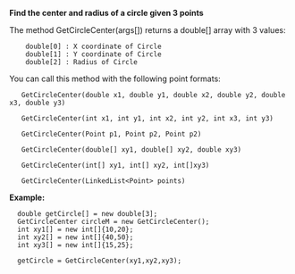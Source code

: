 
<b>Find the center and radius of a circle given 3 points</b>


The method GetCircleCenter(args[]) returns a double[] array with 3 values:

        double[0] : X coordinate of Circle
        double[1] : Y coordinate of Circle
        double[2] : Radius of Circle
        
  
  
  
  
You can call this method with the following point formats:

       GetCircleCenter(double x1, double y1, double x2, double y2, double x3, double y3)
       
       GetCircleCenter(int x1, int y1, int x2, int y2, int x3, int y3)
       
       GetCircleCenter(Point p1, Point p2, Point p2)
       
       GetCircleCenter(double[] xy1, double[] xy2, double xy3)
       
       GetCircleCenter(int[] xy1, int[] xy2, int[]xy3)
       
       GetCircleCenter(LinkedList<Point> points)
       
       
<b> Example: </b>

      double getCircle[] = new double[3];
      GetCircleCenter circleM = new GetCircleCenter();
      int xy1[] = new int[]{10,20};
      int xy2[] = new int[]{40,50};
      int xy3[] = new int[]{15,25};
    
      getCircle = GetCircleCenter(xy1,xy2,xy3);
